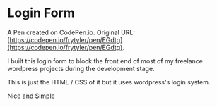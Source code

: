 # Login Form

A Pen created on CodePen.io. Original URL: [https://codepen.io/frytyler/pen/EGdtg](https://codepen.io/frytyler/pen/EGdtg).

I built this login form to block the front end of most of my freelance wordpress projects during the development stage. 

This is just the HTML / CSS of it but it uses wordpress's login system. 

Nice and Simple
